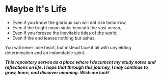 # Maybe It's Life

- Even if you know the glorious sun will not rise tomorrow,  
- Even if the bright moon sinks beneath the vast ocean,  
- Even if you foresee the inevitable tides of the world,  
- Even if the end leaves nothing but ashes,
  
You will never lose heart, but instead face it all with unyielding determination and an indomitable spirit.

***This repository serves as a place where I document my study notes and reflections on life. I hope that through this journey, I may continue to grow, learn, and discover meaning. Wish me luck!***

<!-- 
# 也许这就是人生

即便你知道辉煌的朝阳不会在明天升起，  
即便皎洁的月亮沉没在浩瀚的海洋之下，  
即便你预见了世界不可逆转的潮流，  
即便最终的一切化为灰烬，  
你依然不会失去勇气，而是以坚定的决心与不屈的精神去面对这一切。

这个仓库用来记录我的学习笔记和对生活的思考。希望在这段旅程中，我能不断成长、学习并发现生活的意义。祝我好运！
-->

